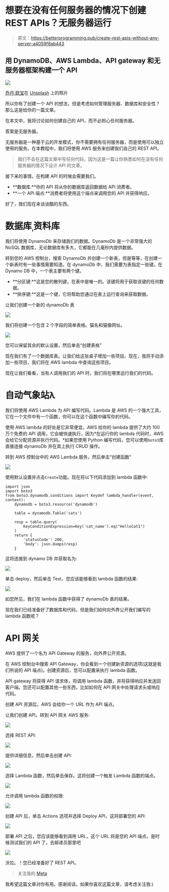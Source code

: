 # 想要在没有任何服务器的情况下创建 REST APIs？无服务器运行

> 原文：<https://betterprogramming.pub/create-rest-apis-without-any-server-a4059f8ab443>

## 用 DynamoDB、AWS Lambda、API gateway 和无服务器框架构建一个 API

![](img/8e70b9c4662768493dde47c96225ac7e.png)

[乔丹·欧宝](https://unsplash.com/@opeleye?utm_source=medium&utm_medium=referral)在 [Unsplash](https://unsplash.com?utm_source=medium&utm_medium=referral) 上的照片

所以你有了创建一个 API 的想法，但是考虑如何管理服务器、数据库和安全性？那么这是给你的一篇文章。

在本文中，我将讨论如何创建自己的 API，而不必担心任何服务器。

答案是无服务器。

无服务器是一种基于云的开发模式，你不需要拥有任何服务器，而是使用可以独立使用的服务。在本教程中，我们将使用 AWS 服务来创建我们自己的 REST API。

> 我们不会在这篇文章中写任何代码，因为这是一篇让你熟悉如何在没有任何服务器的情况下设计 API 的文章。

接下来的事情，在构建 API 的时候会需要我们。

*   **数据库:**你的 API 将从你的数据库返回数据给 API 消费者。
*   **一个 API 端点:**消费者将使用这个端点来调用您的 API 并获得响应。

好了，我们现在来谈谈酷的东西。

# 数据库ˌ资料库

我们将使用 DynamoDb 来存储我们的数据。DynamoDb 是一个非常强大的 NoSQL 数据库，无论数据库有多大，它都能在几毫秒内提供数据。

转到您的 AWS 控制台，搜索 DynamoDb 并创建一个新表，但是等等，在创建一个新表时有一些事情需要知道。在 dynamoDb 中，我们需要为表指定一些键。在 Dynamo DB 中，一个表主要有两个键。

*   **分区键:**这是您的散列键，在表中是唯一的。该键将用于获取该键的任何数据。
*   **排序键:**这是一个键，它将帮助您通过在表上运行查询来获取数据。

让我们创建一个新的 dynamoDb 表

![](img/7d9111a23f2e9eb61b68fc9b62f4508f.png)

我们将创建一个包含 2 个字段的简单表格。猫名和猫像网址。

![](img/0c2a99d7d4491227568882d9cd1bc795.png)

您可以保留其余的默认设置，然后单击“创建表格”

现在我们有了一个数据库表。让我们给这张桌子增加一些项目。现在，我将手动添加一些项目，我们将在 AWS lambda 中查询这些项目。

现在让我们看看，当有人调用我们的 API 时，我们将在哪里运行我们的代码。

# 自动气象站λ

我们将使用 AWS Lambda 为 API 编写代码。Lambda 是 AWS 的一个强大工具，它在一个文件中有一个函数，你可以在这个函数中编写你的代码。

使用 AWS lambda 的好处是它非常便宜。AWS 给你的 lambda 提供了大约 100 万个免费的 API 调用，它会被快速执行，因为*在运行你的 lambda 代码时，AWS 会给它分配资源并执行代码。*如果您使用 Python 编写代码，您可以使用`boto3`库直接连接 dynamoDb 并在其上执行 CRUD 操作。

转到 AWS 控制台中的 AWS Lambda 服务，然后单击“创建函数”

![](img/3dfb11e46c0cecf6b950120d9532c461.png)

使用默认设置并点击`Create`功能。现在将以下代码添加到 lambda 函数中:

```
import json
import boto3
from boto3.dynamodb.conditions import Keydef lambda_handler(event, context):
    dynamodb = boto3.resource('dynamodb')

    table = dynamodb.Table('cats')     

    resp = table.query(
        KeyConditionExpression=Key('cat_name').eq("HelloCat1")
    )
    return {
        'statusCode': 200,
        'body': json.dumps(resp)
    }
```

这将连接到 dynamo DB 并获取名为:

![](img/dcfa659634d6fe9c7c2d509f1e4564f1.png)

单击 deploy，然后单击 Test，您应该能够看到 lambda 函数的结果:

![](img/6d32a7052a2d0024e7542b1dcf4aaacf.png)

如您所见，我们在 lambda 函数中获得了 dynamoDb 表的结果。

现在我们已经准备好了数据库和代码，但是我们如何向外界公开我们编写的 lambda 函数呢？

# API 网关

AWS 提供了一个名为 API Gateway 的服务，向外界公开资源。

在 AWS 控制台中搜索 API Gateway，你会看到一个创建新资源的选项(这就是我们所说的 API 端点)。创建资源后，您可以配置来执行 lambda 函数。

API gateway 将获得 API 请求体，将调用 lambda 函数，并将获得响应并发送回客户端。您还可以配置其他一些东西，比如如何在 API 网关中处理请求头或响应代码。

创建 API 资源后，AWS 会给你一个 URL 作为 API 端点。

让我们创建 API。转到 API 网关 AWS 服务:

![](img/fca8c5d3abf7b34cd664ec28e34759af.png)

选择 REST API:

![](img/01ff0f721d0ae441826a571913c09604.png)

提供详细信息，然后单击创建 API:

![](img/0627829551b2fa91cd1f7fdbb17e36cf.png)

选择 Lambda 函数，然后单击保存。这将创建一个触发 Lambda 函数的端点。

![](img/3ac1faa81527145396ec1f1472e4ca16.png)

允许调用 lambda 函数的权限:

![](img/0f1bb3b4ae3cef42d2178b43bf109c3d.png)

创建 API 后，单击 Actions 选项并选择 Deploy API，这将部署您的 API:

![](img/62dfdd02b48233bd36fb9f448a5fab9b.png)

部署 API 之后，您应该能够看到调用 URL，这个 URL 将是您的 API 端点。是时候测试我们的 API 了，去邮递员那里吧

![](img/986f320ab6e16496ae7c97127c128f63.png)

沃拉。！您已经准备好了 REST API。

> 关注我的 [Meta](https://www.instagram.com/manoj_ahi/)

我希望这篇文章对你有用。感谢阅读。如果你喜欢这篇文章，请考虑关注我:)